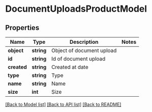 # DocumentUploadsProductModel

## Properties
Name | Type | Description | Notes
------------ | ------------- | ------------- | -------------
**object** | **string** | Object of document upload | 
**id** | **string** | Id of document upload | 
**created** | **string** | Created at date | 
**type** | **string** | Type | 
**name** | **string** | Name | 
**size** | **int** | Size | 

[[Back to Model list]](../README.md#documentation-for-models) [[Back to API list]](../README.md#documentation-for-api-endpoints) [[Back to README]](../README.md)



